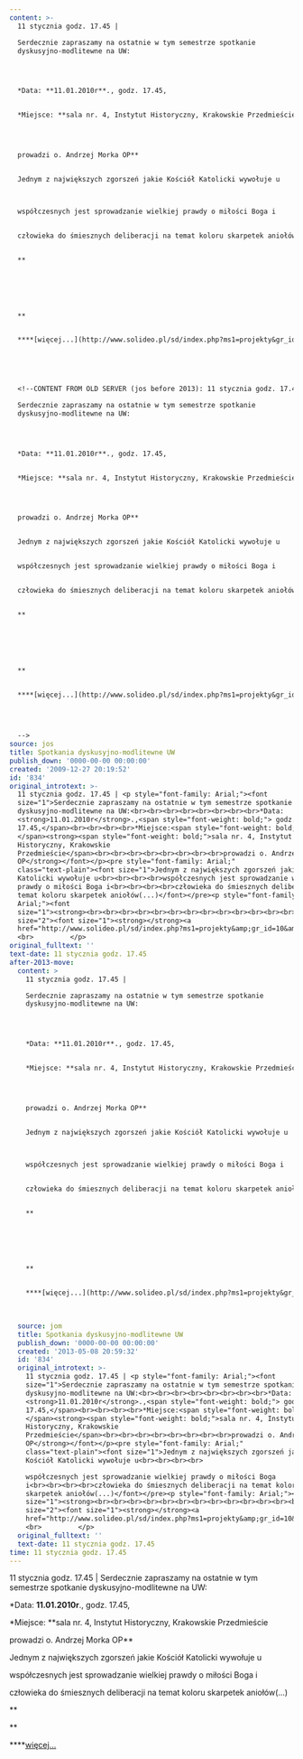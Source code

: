 ```yaml
---
content: >-
  11 stycznia godz. 17.45 | 

  Serdecznie zapraszamy na ostatnie w tym semestrze spotkanie
  dyskusyjno-modlitewne na UW:




  *Data: **11.01.2010r**., godz. 17.45,


  *Miejsce: **sala nr. 4, Instytut Historyczny, Krakowskie Przedmieście




  prowadzi o. Andrzej Morka OP**


  Jednym z największych zgorszeń jakie Kościół Katolicki wywołuje u



  współczesnych jest sprowadzanie wielkiej prawdy o miłości Boga i


  człowieka do śmiesznych deliberacji na temat koloru skarpetek aniołów(...)


  **






  **


  ****[więcej...](http://www.solideo.pl/sd/index.php?ms1=projekty&gr_id=10&lang=pl)

                    
           


  <!--CONTENT FROM OLD SERVER (jos before 2013): 11 stycznia godz. 17.45 | 

  Serdecznie zapraszamy na ostatnie w tym semestrze spotkanie
  dyskusyjno-modlitewne na UW:




  *Data: **11.01.2010r**., godz. 17.45,


  *Miejsce: **sala nr. 4, Instytut Historyczny, Krakowskie Przedmieście




  prowadzi o. Andrzej Morka OP**


  Jednym z największych zgorszeń jakie Kościół Katolicki wywołuje u


  współczesnych jest sprowadzanie wielkiej prawdy o miłości Boga i


  człowieka do śmiesznych deliberacji na temat koloru skarpetek aniołów(...)


  **






  **


  ****[więcej...](http://www.solideo.pl/sd/index.php?ms1=projekty&gr_id=10&lang=pl)

                    
           

  -->
source: jos
title: Spotkania dyskusyjno-modlitewne UW
publish_down: '0000-00-00 00:00:00'
created: '2009-12-27 20:19:52'
id: '834'
original_introtext: >-
  11 stycznia godz. 17.45 | <p style="font-family: Arial;"><font
  size="1">Serdecznie zapraszamy na ostatnie w tym semestrze spotkanie
  dyskusyjno-modlitewne na UW:<br><br><br><br><br><br><br><br>*Data:
  <strong>11.01.2010r</strong>.,<span style="font-weight: bold;"> godz.
  17.45,</span><br><br><br><br>*Miejsce:<span style="font-weight: bold;">
  </span><strong><span style="font-weight: bold;">sala nr. 4, Instytut
  Historyczny, Krakowskie
  Przedmieście</span><br><br><br><br><br><br><br><br>prowadzi o. Andrzej Morka
  OP</strong></font></p><pre style="font-family: Arial;"
  class="text-plain"><font size="1">Jednym z największych zgorszeń jakie Kościół
  Katolicki wywołuje u<br><br><br><br>współczesnych jest sprowadzanie wielkiej
  prawdy o miłości Boga i<br><br><br><br>człowieka do śmiesznych deliberacji na
  temat koloru skarpetek aniołów(...)</font></pre><p style="font-family:
  Arial;"><font
  size="1"><strong><br><br><br><br><br><br><br><br><br><br><br><br><br><br><br><br></strong></font></p><p><font
  size="2"><font size="1"><strong></strong><a
  href="http://www.solideo.pl/sd/index.php?ms1=projekty&amp;gr_id=10&amp;lang=pl">więcej...</a></font></font><br><br><br><br>                 
  <br>         </p>
original_fulltext: ''
text-date: 11 stycznia godz. 17.45
after-2013-move:
  content: >
    11 stycznia godz. 17.45 | 

    Serdecznie zapraszamy na ostatnie w tym semestrze spotkanie
    dyskusyjno-modlitewne na UW:




    *Data: **11.01.2010r**., godz. 17.45,


    *Miejsce: **sala nr. 4, Instytut Historyczny, Krakowskie Przedmieście




    prowadzi o. Andrzej Morka OP**


    Jednym z największych zgorszeń jakie Kościół Katolicki wywołuje u



    współczesnych jest sprowadzanie wielkiej prawdy o miłości Boga i


    człowieka do śmiesznych deliberacji na temat koloru skarpetek aniołów(...)


    **






    **


    ****[więcej...](http://www.solideo.pl/sd/index.php?ms1=projekty&gr_id=10&lang=pl)

                      
             
  source: jom
  title: Spotkania dyskusyjno-modlitewne UW
  publish_down: '0000-00-00 00:00:00'
  created: '2013-05-08 20:59:32'
  id: '834'
  original_introtext: >-
    11 stycznia godz. 17.45 | <p style="font-family: Arial;"><font
    size="1">Serdecznie zapraszamy na ostatnie w tym semestrze spotkanie
    dyskusyjno-modlitewne na UW:<br><br><br><br><br><br><br><br>*Data:
    <strong>11.01.2010r</strong>.,<span style="font-weight: bold;"> godz.
    17.45,</span><br><br><br><br>*Miejsce:<span style="font-weight: bold;">
    </span><strong><span style="font-weight: bold;">sala nr. 4, Instytut
    Historyczny, Krakowskie
    Przedmieście</span><br><br><br><br><br><br><br><br>prowadzi o. Andrzej Morka
    OP</strong></font></p><pre style="font-family: Arial;"
    class="text-plain"><font size="1">Jednym z największych zgorszeń jakie
    Kościół Katolicki wywołuje u<br><br><br><br>

    współczesnych jest sprowadzanie wielkiej prawdy o miłości Boga
    i<br><br><br><br>człowieka do śmiesznych deliberacji na temat koloru
    skarpetek aniołów(...)</font></pre><p style="font-family: Arial;"><font
    size="1"><strong><br><br><br><br><br><br><br><br><br><br><br><br><br><br><br><br></strong></font></p><p><font
    size="2"><font size="1"><strong></strong><a
    href="http://www.solideo.pl/sd/index.php?ms1=projekty&amp;gr_id=10&amp;lang=pl">więcej...</a></font></font><br><br><br><br>                 
    <br>         </p>
  original_fulltext: ''
  text-date: 11 stycznia godz. 17.45
time: 11 stycznia godz. 17.45
---
```

11 stycznia godz. 17.45 | 
Serdecznie zapraszamy na ostatnie w tym semestrze spotkanie dyskusyjno-modlitewne na UW:



*Data: **11.01.2010r**., godz. 17.45,

*Miejsce: **sala nr. 4, Instytut Historyczny, Krakowskie Przedmieście



prowadzi o. Andrzej Morka OP**

Jednym z największych zgorszeń jakie Kościół Katolicki wywołuje u


współczesnych jest sprowadzanie wielkiej prawdy o miłości Boga i

człowieka do śmiesznych deliberacji na temat koloru skarpetek aniołów(...)

**





**

****[więcej...](http://www.solideo.pl/sd/index.php?ms1=projekty&gr_id=10&lang=pl)

                  
         


<!--CONTENT FROM OLD SERVER (jos before 2013): 11 stycznia godz. 17.45 | 
Serdecznie zapraszamy na ostatnie w tym semestrze spotkanie dyskusyjno-modlitewne na UW:



*Data: **11.01.2010r**., godz. 17.45,

*Miejsce: **sala nr. 4, Instytut Historyczny, Krakowskie Przedmieście



prowadzi o. Andrzej Morka OP**

Jednym z największych zgorszeń jakie Kościół Katolicki wywołuje u

współczesnych jest sprowadzanie wielkiej prawdy o miłości Boga i

człowieka do śmiesznych deliberacji na temat koloru skarpetek aniołów(...)

**





**

****[więcej...](http://www.solideo.pl/sd/index.php?ms1=projekty&gr_id=10&lang=pl)

                  
         

-->

<!--{{json:{"created_date":"2009-12-27 20:19:52","publish_down":"0000-00-00 00:00:00","id":"834"}}}-->